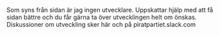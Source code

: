 Som syns från sidan är jag ingen utvecklare. Uppskattar hjälp med att få sidan bättre och du får gärna ta över utvecklingen helt om önskas. Diskussioner om utveckling sker här och på piratpartiet.slack.com

